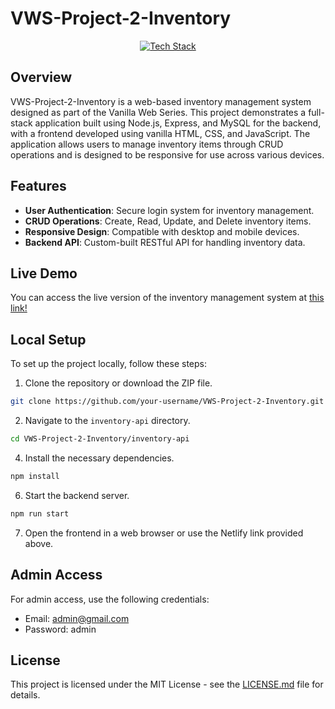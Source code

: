 # VWS-Project-2-Inventory

<div align="center">
  <a href="https://github-readme-tech-stack.vercel.app/api/cards?title=Tech+Stack&titleAlign=center&align=center&lineCount=2&theme=githu&line1=html5%2CHTML%2CE34F26%3Bcss3%2CCSS%2C1572B6%3Bjavascript%2CJS%2CF7DF1E%3B&line2=express%2CExpress%2C000000%3Bmysql%2CMySQL%2C4479A1%3B">
    <img src="https://github-readme-tech-stack.vercel.app/api/cards?title=Tech+Stack&titleAlign=center&align=center&lineCount=2&theme=github&line1=html5%2CHTML%2CE34F26%3Bcss3%2CCSS%2C1572B6%3Bjavascript%2CJS%2CF7DF1E%3B&line2=express%2CExpress%2C000000%3Bmysql%2CMySQL%2C4479A1%3B" alt="Tech Stack" />
  </a>
</div>

## Overview
VWS-Project-2-Inventory is a web-based inventory management system designed as part of the Vanilla Web Series. This project demonstrates a full-stack application built using Node.js, Express, and MySQL for the backend, with a frontend developed using vanilla HTML, CSS, and JavaScript. The application allows users to manage inventory items through CRUD operations and is designed to be responsive for use across various devices.

## Features
- **User Authentication**: Secure login system for inventory management.
- **CRUD Operations**: Create, Read, Update, and Delete inventory items.
- **Responsive Design**: Compatible with desktop and mobile devices.
- **Backend API**: Custom-built RESTful API for handling inventory data.

## Live Demo
You can access the live version of the inventory management system at <a href="https://main--stalwart-conkies-b4167d.netlify.app/" target="_blank">this link!</a>

## Local Setup
To set up the project locally, follow these steps:

1. Clone the repository or download the ZIP file.
```bash
git clone https://github.com/your-username/VWS-Project-2-Inventory.git
```
2. Navigate to the `inventory-api` directory.
```bash
cd VWS-Project-2-Inventory/inventory-api
```
4. Install the necessary dependencies.
```bash
npm install
```
6. Start the backend server.
```bash
npm run start
```
7. Open the frontend in a web browser or use the Netlify link provided above.

## Admin Access
For admin access, use the following credentials:
- Email: admin@gmail.com
- Password: admin

## License
This project is licensed under the MIT License - see the [LICENSE.md](LICENSE.md) file for details.
